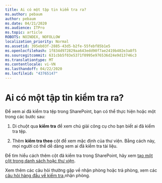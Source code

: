 ```yaml
---
title: Ai có một tập tin kiểm tra ra?
ms.author: pebaum
author: pebaum
ms.date: 04/21/2020
ms.audience: ITPro
ms.topic: article
ROBOTS: NOINDEX, NOFOLLOW
localization_priority: Normal
ms.assetid: 395eb03f-2885-43d5-b2fe-55febf85b1e5
ms.openlocfilehash: 1f834d972829aa643edd90f7ae2419b402e3a8f5
ms.sourcegitcommit: 631cbb5f03e5371f0995e976536d24e9d13746c3
ms.translationtype: MT
ms.contentlocale: vi-VN
ms.lasthandoff: 04/22/2020
ms.locfileid: "43765147"
---
```

# <a name="who-has-a-file-checked-out"></a>Ai có một tập tin kiểm tra ra?

Để xem ai đã kiểm tra tệp trong SharePoint, bạn có thể thực hiện hoặc một trong các bước sau:
  
1. Di chuột qua **kiểm tra** để xem chú giải công cụ cho bạn biết ai đã kiểm tra tệp. 
    
2. Thêm **kiểm tra theo** cột để xem mặc định của thư viện. Bằng cách này, mọi người có thể dễ dàng xem ai đã kiểm tra tài liệu. 
    
Để tìm hiểu cách thêm cột đã kiểm tra trong SharePoint, hãy xem [tạo một cột trong danh sách hoặc thư viện](https://go.microsoft.com/fwlink/?linkid=2019591). 
  
Xem thêm các câu hỏi thường gặp về nhận phòng hoặc trả phòng, xem các [câu hỏi hàng đầu về kiểm tra,](https://go.microsoft.com/fwlink/?linkid=2018786)nhận phòng.
  

